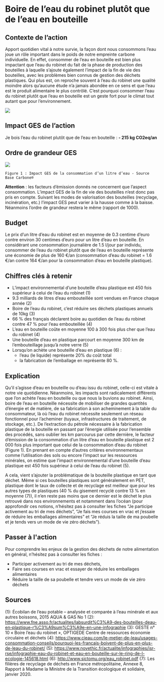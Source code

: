 # Boire de l’eau du robinet plutôt que de l’eau en bouteille

## Contexte de l’action

Apport quotidien vital à notre survie, la façon dont nous consommons l’eau joue un rôle important dans le poids de notre empreinte carbone individuelle. En effet, consommer de l’eau en bouteille est bien plus impactant que l’eau du robinet du fait de la phase de production des bouteilles à laquelle s’ajoute également l’impact de la fin de vie des bouteilles, avec les problèmes bien connus de gestion des déchets plastiques. Qui plus est, on reproche souvent à l’eau du robinet une qualité moindre alors qu’aucune étude n’a jamais abondée en ce sens et que l’eau est le produit alimentaire le plus contrôlé. C’est pourquoi consommer l’eau du robinet plutôt que l’eau en bouteille est un geste fort pour le climat tout autant que pour l’environnement.

![](https://github.com/datagir/nosgestesclimat/blob/master/public/images/Chiffres-cles_eau.png)

## Impact GES de l’action

Je bois l’eau du robinet plutôt que de l’eau en bouteille : **- 215 kg CO2eq/an**

## Ordre de grandeur GES

![](https://www.associationbilancarbone.fr/wp-content/uploads/2020/12/eau-bouteille-fig1.jpg)

`Figure 1 : Impact GES de la consommation d’un litre d’eau - Source Base Carbone®`

**Attention** : les facteurs d’émission donnés ne concernent que l’aspect consommation. L’impact GES de la fin de vie des bouteilles n’est donc pas pris en compte. Suivant les modes de valorisation des bouteilles (recyclage, incinération, etc.) l’impact GES peut varier à la hausse comme à la baisse. Néanmoins l’ordre de grandeur restera le même (rapport de 1000).

## Budget

Le prix d’un litre d’eau du robinet est en moyenne de 0.3 centime d’euro contre environ 30 centimes d’euro pour un litre d’eau en bouteille. En considérant une consommation journalière de 1.5 l/jour par individu, consommer de l’eau du robinet plutôt que de l’eau en bouteille représente une économie de plus de 160 €/an (consommation d’eau du robinet = 1.6 €/an contre 164 €/an pour la consommation d’eau en bouteille plastique).

## Chiffres clés à retenir

- L’impact environnemental d’une bouteille d’eau plastique est 450 fois supérieur à celui de l’eau du robinet (1)
- 9.3 milliards de litres d’eau embouteillée sont vendues en France chaque année (2)
- Boire de l’eau du robinet, c’est réduire ses déchets plastiques annuels de 10kg (3)
- 66 % des français déclarent boire au quotidien de l’eau du robinet contre 47 % pour l’eau embouteillée (4)
- L’eau en bouteille coûte en moyenne 100 à 300 fois plus cher que l’eau du robinet (4)
- Une bouteille d’eau en plastique parcourt en moyenne 300 km de l’embouteillage jusqu’à notre verre (5)
- Lorsqu’on achète une bouteille d’eau en plastique (6) :
  - l’eau (le liquide) représente 20% du coût total
  - la fabrication de l’emballage en représente 80 %.

## Explication

Qu’il s’agisse d’eau en bouteille ou d’eau issu du robinet, celle-ci est vitale à notre vie quotidienne. Néanmoins, les impacts sont radicalement différents que l’on achète l’eau en bouteille ou que nous la buvions au robinet. Ainsi, boire de l’eau en bouteille nécessite de mobiliser de grandes quantités d’énergie et de matière, de sa fabrication à son acheminement à la table du consommateur, là où l’eau du robinet nécessite seulement un réseau fonctionnel pour l’acheminer (tuyaux, infrastructures de traitement, de stockage, etc.). De l’extraction du pétrole nécessaire à la fabrication plastique de la bouteille en passant par l’énergie utilisée pour l’ensemble des procédés, sans oublier les km parcourus par cette dernière, le facteur d’émission de la consommation d’un litre d’eau en bouteille plastique est 2 000 fois plus important que celui de la consommation d’eau du robinet (Figure 1). En prenant en compte d’autres critères environnementaux comme l’utilisation des sols ou encore l’impact sur les ressources minérales, on estime que l’impact environnemental d’une bouteille d’eau plastique est 450 fois supérieur à celui de l’eau du robinet (5).

A cela, vient s’ajouter la problématique de la bouteille plastique en tant que déchet. Même si ces bouteilles plastiques sont généralement en PET, plastique dont le taux de collecte et de recyclage est meilleur que pour les autres types de plastiques (40 % du gisement recyclé contre 13 % en moyenne (7)), il n’en reste pas moins que ce dernier est le déchet le plus retrouvé dans nos environnements et notamment dans l’océan (pour approfondir ces notions, n’hésitez pas à consulter les fiches “Je participe activement au tri de mes déchets”, “Je fais mes courses en vrac et j’essaie de réduire les emballages alimentaires” et “Je réduis la taille de ma poubelle et je tends vers un mode de vie zéro déchets”).

## Passer à l'action

Pour comprendre les enjeux de la gestion des déchets de notre alimentation en général, n’hésitez pas à consulter les fiches :

- Participer activement au tri de mes déchets,
- Faire ses courses en vrac et essayer de réduire les emballages alimentaires
- Réduire la taille de sa poubelle et tendre vers un mode de vie zéro déchets

## Sources

(1): Écobilan de l’eau potable – analysée et comparée à l’eau minérale et aux autres boissons, 2015 AQUA & GAS No 1
(2): https://www.fne.asso.fr/actualites/labsurdit%C3%A9-des-bouteilles-deau-en-plastique-r%C3%A9sum%C3%A9e-en-une-infographie
(3): GESTE n° 10 « Boire l’eau du robinet », OPTIGEDE Centre de ressources économie circulaire et déchets
(4): https://www.cieau.com/le-metier-de-leau/usages-consommation-conseils/pourquoi-les-francais-boivent-de-plus-en-plus-de-leau-du-robinet/
(5): https://www.novethic.fr/actualite/infographies/isr-rse/infographie-eau-du-robinet-et-eau-en-bouteille-sur-le-ring-de-l-ecologie-145618.html
(6): http://www.sictomu.org/eau_robinet.pdf
(7): Les filières de recyclage de déchets en France métropolitaine, Annexe 8, Rapport à Madame la Ministre de la Transition écologique et solidaire, janvier 2020.
